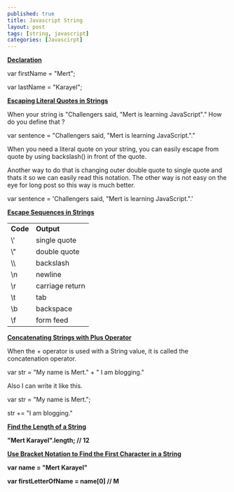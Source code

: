 ```yaml
---
published: true
title: Javascript String
layout: post
tags: [string, javascript]
categories: [Javascirpt]
---
```

<b><u>Declaration</u></b>

var firstName = "Mert";

var lastName = "Karayel";

<b><u>Escaping Literal Quotes in Strings</u></b>

When your string is "Challengers said, "Mert is learning JavaScript"." How do you define that ?

var sentence = "Challengers said, \"Mert is learning JavaScript.\"."

When you need a literal quote on your string, you can easily escape from quote by using backslash(\) in front of the quote. 

Another way to do that is changing outer double quote to single quote and thats it so we can easily read this notation. The other way is not easy on the eye for long post so  this way is much better.

var sentence = 'Challengers said, "Mert is learning JavaScript.".'

<b><u>Escape Sequences in Strings</u></b>

<table class="table">
 <tr><td><b>Code</b></td><td><b>Output</b></td></tr>
 <tr><td>\'</td><td>single quote</td></tr>
 <tr><td>\"</td><td>double quote</td></tr>
 <tr><td>\\</td><td>backslash</td></tr>
 <tr><td>\n</td><td>newline</td></tr>
 <tr><td>\r</td><td>carriage return</td></tr>
 <tr><td>\t</td><td>tab</td></tr>
 <tr><td>\b</td><td>backspace</td></tr>
 <tr><td>\f</td><td>form feed</td></tr>
</table>

<b><u>Concatenating Strings with Plus Operator</u></b>

When the + operator is used with a String value, it is called the concatenation operator.

var str = "My name is Mert." + " I am blogging."

Also I can write it like this.

var str = "My name is Mert.";

str += "I am blogging."

<b><u>Find the Length of a String</u><b>

"Mert Karayel".length; // 12

<b><u>Use Bracket Notation to Find the First Character in a String</u></b>

var name = "Mert Karayel"

var firstLetterOfName = name[0] // M